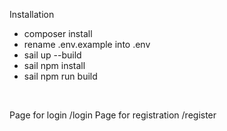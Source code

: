 
Installation

<ul>
    <li>composer install</li>
    <li>rename .env.example into .env</li>
    <li>sail up --build</li>
    <li>sail npm install</li>
    <li>sail npm run build</li>
</ul>


<br />

Page for login /login
Page for registration /register